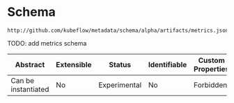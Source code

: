 
#  Schema

```
http://github.com/kubeflow/metadata/schema/alpha/artifacts/metrics.json
```

TODO: add metrics schema

| Abstract | Extensible | Status | Identifiable | Custom Properties | Additional Properties | Defined In |
|----------|------------|--------|--------------|-------------------|-----------------------|------------|
| Can be instantiated | No | Experimental | No | Forbidden | Permitted | [artifacts/metrics.json](metrics.json) |
